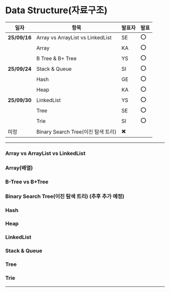 # Data Structure(자료구조)

| 일자 | 항목 | 발표자 |발표 |
|------|------|------|------|
|**25/09/16**| Array vs ArrayList vs LinkedList | SE | ⭕ |
|        | Array | KA | ⭕ |
|        | B Tree & B+ Tree | YS | ⭕ | 
|**25/09/24**| Stack & Queue | SI | ⭕ |
|        | Hash | GE | ⭕ |
|        | Heap | KA | ⭕ |
|**25/09/30**|LinkedList| YS| ⭕ |
|         |Tree | SE | ⭕ |
|         |Trie| SI | ⭕ |
| 미정    | Binary Search Tree(이진 탐색 트리) | ✖️ |

<hr>

### Array vs ArrayList vs LinkedList
### Array(배열)
### B-Tree vs B+Tree
### Binary Search Tree(이진 탐색 트리) (추후 추가 예정)
### Hash
### Heap
### LinkedList
### Stack & Queue
### Tree
### Trie

<hr>




